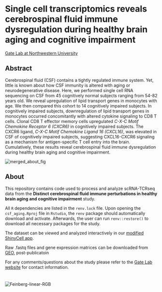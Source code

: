 # Single cell transcriptomics reveals cerebrospinal fluid immune dysregulation during healthy brain aging and cognitive impairment
[Gate Lab at Northwestern University](https://sites.northwestern.edu/gatelab/)

## Abstract
Cerebrospinal fluid (CSF) contains a tightly regulated immune system. Yet, little is known about how CSF immunity is altered with aging or neurodegenerative disease. Here, we performed single cell RNA sequencing on CSF from 45 cognitively normal subjects ranging from 54-82 years old. We reveal upregulation of lipid transport genes in monocytes with age. We then compared this cohort to 14 cognitively impaired subjects. In cognitively impaired subjects, downregulation of lipid transport genes in monocytes occurred concomitantly with altered cytokine signaling to CD8 T cells. Clonal CD8 T effector memory cells upregulated _C-X-C Motif Chemokine Receptor 6 (CXCR6)_ in cognitively impaired subjects. The CXCR6 ligand, _C-X-C Motif Chemokine Ligand 16 (CXCL16)_, was elevated in CSF of cognitively impaired subjects, suggesting CXCL16-CXCR6 signaling as a mechanism for antigen-specific T cell entry into the brain. Cumulatively, these results reveal cerebrospinal fluid immune dysregulation during healthy brain aging and cognitive impairment. 

![merged_about_fig](https://user-images.githubusercontent.com/91904251/175093470-eb5fec04-98d8-46d8-b05e-e89b477e4b4c.png)

## About
This repository contains code used to process and analyze scRNA-TCRseq data from the **Distinct cerebrospinal fluid immune perturbations in healthy brain aging and cognitive impairment** study. 

All ```R``` dependencies are listed in the ```renv.lock``` file. Upon opening the ```csf_aging.Rproj``` file in ```Rstudio```, the ```renv``` package should automatically download and activate. Afterwards, the user can run ```renv::restore()``` to download all necessary packages for the study. 

The dataset can be viewed and analyzed interactively in our [modified ShinyCell app](https://gatelabnu.shinyapps.io/csf_aging/).

Raw .fastq files and gene expression matrices can be downloaded from [GEO](https://www.ncbi.nlm.nih.gov/geo/query/acc.cgi?acc=GSE200164), post-publicatoin

For any comments/questions about the study please refer to the [Gate Lab website](https://sites.northwestern.edu/gatelab/) for contact information.

#
![Feinberg-linear-RGB](https://user-images.githubusercontent.com/91904251/164067720-937687c0-874b-4aaa-afd4-76f887e07025.png)
